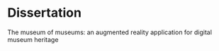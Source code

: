 # Dissertation
The museum of museums: an augmented reality application for digital museum heritage 

